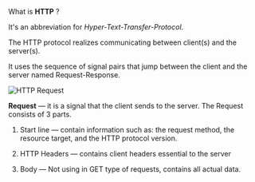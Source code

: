 What is **HTTP** ?

It's an abbreviation for
 _Hyper-Text-Transfer-Protocol_.
 
The HTTP protocol realizes communicating between client(s) and the server(s).
 
It uses the sequence of signal pairs that jump between the client and the server named Request-Response.
 
![HTTP Request](https://thepracticaldev.s3.amazonaws.com/i/vrcwejeqpk9bhw54afww.png)
 
**Request** — it is a signal that the client sends to the server. The Request consists of 3 parts.

1. Start line — contain information such as: the request method, the resource target, and the HTTP protocol version.

2. HTTP Headers — contains client headers essential to the server 

3. Body — Not using in GET type of requests, contains all actual data.
